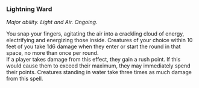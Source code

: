 ### Lightning Ward

_Major ability. Light and Air. Ongoing._

You snap your fingers, agitating the air into a crackling cloud of energy, electrifying and energizing those inside. Creatures of your choice within 10 feet of you take 1d6 damage when they enter or start the round in that space, no more than once per round.  
If a player takes damage from this effect, they gain a rush point. If this would cause them to exceed their maximum, they may immediately spend their points. Creatures standing in water take three times as much damage from this spell.
